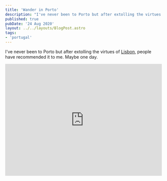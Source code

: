 ```yaml
---
title: 'Wander in Porto'
description: "I've never been to Porto but after extolling the virtues of Lisbon, people have recommended it to me. Maybe one day."
published: true
pubDate: '24 Aug 2020'
layout: ../../layouts/BlogPost.astro
tags:
- 'portugal'
---
```


I've never been to Porto but after extolling the virtues of [Lisbon](/posts/my-week-in-lisbon/), people have recommended it to me. Maybe one day.

<iframe src="https://player.vimeo.com/video/134719869" width="100%" height="360" frameborder="0" allow="autoplay; fullscreen" allowfullscreen></iframe>
